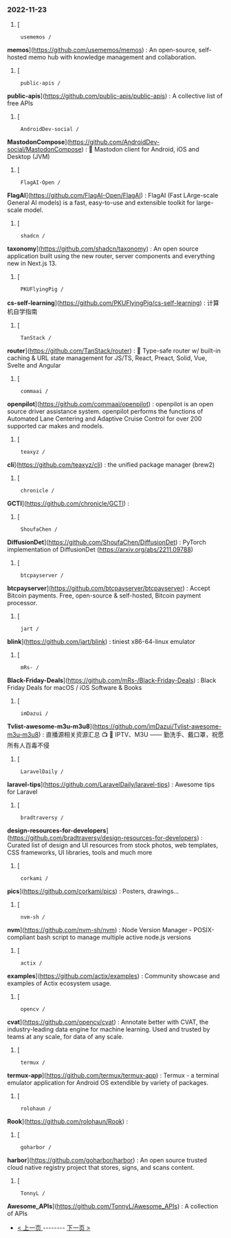 ### 2022-11-23 
1. [
    

        usememos /
**memos**](https://github.com/usememos/memos) : An open-source, self-hosted memo hub with knowledge management and collaboration.
1. [
    

        public-apis /
**public-apis**](https://github.com/public-apis/public-apis) : A collective list of free APIs
1. [
    

        AndroidDev-social /
**MastodonCompose**](https://github.com/AndroidDev-social/MastodonCompose) : 🐘 Mastodon client for Android, iOS and Desktop (JVM)
1. [
    

        FlagAI-Open /
**FlagAI**](https://github.com/FlagAI-Open/FlagAI) : FlagAI (Fast LArge-scale General AI models) is a fast, easy-to-use and extensible toolkit for large-scale model.
1. [
    

        shadcn /
**taxonomy**](https://github.com/shadcn/taxonomy) : An open source application built using the new router, server components and everything new in Next.js 13.
1. [
    

        PKUFlyingPig /
**cs-self-learning**](https://github.com/PKUFlyingPig/cs-self-learning) : 计算机自学指南
1. [
    

        TanStack /
**router**](https://github.com/TanStack/router) : 🤖 Type-safe router w/ built-in caching & URL state management for JS/TS, React, Preact, Solid, Vue, Svelte and Angular
1. [
    

        commaai /
**openpilot**](https://github.com/commaai/openpilot) : openpilot is an open source driver assistance system. openpilot performs the functions of Automated Lane Centering and Adaptive Cruise Control for over 200 supported car makes and models.
1. [
    

        teaxyz /
**cli**](https://github.com/teaxyz/cli) : the unified package manager (brew2)
1. [
    

        chronicle /
**GCTI**](https://github.com/chronicle/GCTI) : 
1. [
    

        ShoufaChen /
**DiffusionDet**](https://github.com/ShoufaChen/DiffusionDet) : PyTorch implementation of DiffusionDet (https://arxiv.org/abs/2211.09788)
1. [
    

        btcpayserver /
**btcpayserver**](https://github.com/btcpayserver/btcpayserver) : Accept Bitcoin payments. Free, open-source & self-hosted, Bitcoin payment processor.
1. [
    

        jart /
**blink**](https://github.com/jart/blink) : tiniest x86-64-linux emulator
1. [
    

        mRs- /
**Black-Friday-Deals**](https://github.com/mRs-/Black-Friday-Deals) : Black Friday Deals for macOS / iOS Software & Books
1. [
    

        imDazui /
**Tvlist-awesome-m3u-m3u8**](https://github.com/imDazui/Tvlist-awesome-m3u-m3u8) : 直播源相关资源汇总 📺 💯 IPTV、M3U —— 勤洗手、戴口罩，祝愿所有人百毒不侵
1. [
    

        LaravelDaily /
**laravel-tips**](https://github.com/LaravelDaily/laravel-tips) : Awesome tips for Laravel
1. [
    

        bradtraversy /
**design-resources-for-developers**](https://github.com/bradtraversy/design-resources-for-developers) : Curated list of design and UI resources from stock photos, web templates, CSS frameworks, UI libraries, tools and much more
1. [
    

        corkami /
**pics**](https://github.com/corkami/pics) : Posters, drawings...
1. [
    

        nvm-sh /
**nvm**](https://github.com/nvm-sh/nvm) : Node Version Manager - POSIX-compliant bash script to manage multiple active node.js versions
1. [
    

        actix /
**examples**](https://github.com/actix/examples) : Community showcase and examples of Actix ecosystem usage.
1. [
    

        opencv /
**cvat**](https://github.com/opencv/cvat) : Annotate better with CVAT, the industry-leading data engine for machine learning. Used and trusted by teams at any scale, for data of any scale.
1. [
    

        termux /
**termux-app**](https://github.com/termux/termux-app) : Termux - a terminal emulator application for Android OS extendible by variety of packages.
1. [
    

        rolohaun /
**Rook**](https://github.com/rolohaun/Rook) : 
1. [
    

        goharbor /
**harbor**](https://github.com/goharbor/harbor) : An open source trusted cloud native registry project that stores, signs, and scans content.
1. [
    

        TonnyL /
**Awesome_APIs**](https://github.com/TonnyL/Awesome_APIs) : A collection of APIs 

- [ < 上一页 ](https://github.com/able8/github-trending-daily-record/blob/master/2022-11-22.md) -------- [ 下一页 > ](https://github.com/able8/github-trending-daily-record/blob/master/2022-11-24.md)